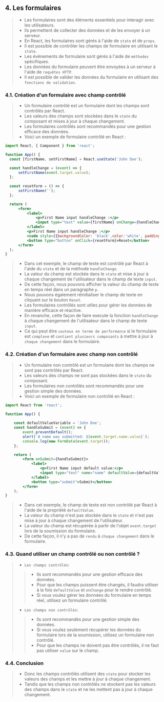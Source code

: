 ## 4. Les formulaires
> - Les formulaires sont des éléments essentiels pour interagir avec les utilisateurs.
> - Ils permettent de collecter des données et de les envoyer à un serveur.
> - En React, les formulaires sont gérés à l'aide de `state` et de `props`.
> - Il est possible de contrôler les champs de formulaire en utilisant le `state`.
> - Les événements de formulaire sont gérés à l'aide de `méthodes` spécifiques.
> - Les données du formulaire peuvent être envoyées à un serveur à l'aide de `requêtes HTTP`.
> - Il est possible de valider les données du formulaire en utilisant des `fonctions de validation`.

### 4.1. Création d'un formulaire avec champ contrôlé
> - Un formulaire contrôlé est un formulaire dont les champs sont contrôlés par React.
> - Les valeurs des champs sont stockées dans le `state` du composant et mises à jour à chaque changement.
> - Les formulaires contrôlés sont recommandés pour une gestion efficace des données.
> - Voici un exemple de formulaire contrôlé en React :
```jsx
import React, { Component } from 'react';

function App() {
  const [firstName, setFirstName] = React.useState('John Doe');

  const handleChange = (event) => {
      setFirstName(event.target.value);
  };
  
  const resetForm = () => {
      setFirstName('');
  };

  return (
      <form>
          <label>
              <p>First Name input handleChange :</p>
              <input type="text" value={firstName} onChange={handleChange}/>
          </label>
          <p>First Name input handleChange :</p>
          <code style={{backgroundColor: 'black',color:'white', padding:'0.5em'}}>{firstName}</code>
          <button type="button" onClick={resetForm}>Reset</button>
      </form>
  );
}
```
> - Dans cet exemple, le champ de texte est contrôlé par React à l'aide du `state` et de la méthode `handleChange`.
> - La valeur du champ est stockée dans le `state` et mise à jour à chaque changement de l'utilisateur dans le champ de texte `input`.
> - De cette façon, nous pouvons afficher la valeur du champ de texte en temps réel dans un paragraphe `p`.
> - Nous pouvons également réinitialiser le champ de texte en cliquant sur le bouton `Reset`.
> - Les formulaires contrôlés sont utiles pour gérer les données de manière efficace et réactive.
> - En revanche, cette façon de faire execute la fonction `handleChange` à chaque changement de l'utilisateur dans le champ de texte `input`.
> - Ce qui peut être `couteux en terme de performance` si le formulaire est `complexe` et `contient plusieurs composants` à mettre à jour à `chaque changement` dans le formulaire.

### 4.2. Création d'un formulaire avec champ non contrôlé
> - Un formulaire non contrôlé est un formulaire dont les champs ne sont pas contrôlés par React.
> - Les valeurs des champs ne sont pas stockées dans le `state` du composant.
> - Les formulaires non contrôlés sont recommandés pour une gestion simple des données.
> - Voici un exemple de formulaire non contrôlé en React :
```jsx
import React from 'react';

function App() {
    
    const defaultValueVariable = 'John Doe';
    const handleSubmit = (event) => {
        event.preventDefault();
        alert(`A name was submitted: ${event.target.name.value}`);
        console.log(new FormData(event.target));
    };

    return (
        <form onSubmit={handleSubmit}>
            <label>
                <p>First Name input default value:</p>
                <input type="text" name="name" defaultValue={defaultValueVariable}/>
            </label>
            <button type="submit">Submit</button>
        </form>
    );
}
```
> - Dans cet exemple, le champ de texte est non contrôlé par React à l'aide de la propriété `defaultValue`.
> - La valeur du champ n'est pas stockée dans le `state` et n'est pas mise à jour à chaque changement de l'utilisateur.
> - La valeur du champ est récupérée à partir de l'objet `event.target` lors de la soumission du formulaire.
> - De cette façon, il n'y a pas de `rendu` à `chaque changement` dans le formulaire.

### 4.3. Quand utiliser un champ contrôlé ou non contrôlé ?
> - `Les champs contrôlés`:
> > - Ils sont recommandés pour une gestion efficace des données.
> > - Pour que les champs puissent être changés, il faudra utiliser à la fois `defaultValue` et `onChange` pour le rendre contrôlé.
> > - Si vous voulez gérer les données du formulaire en temps réel, utilisez un formulaire contrôlé.
> - `Les champs non contrôlés`:
> > - Ils sont recommandés pour une gestion simple des données.
> > - Si vous voulez seulement récupérer les données du formulaire lors de la soumission, utilisez un formulaire non contrôlé.
> > - Pour que les champs ne doivent pas être contrôlés, il ne faut pas utiliser `value` sur le champ.

### 4.4. Conclusion
> - Donc les champs contrôlés utilisent des `state` pour stocker les valeurs des champs et les mettre à jour à chaque changement.
> - Tandis que les champs non contrôlés ne stockent pas les valeurs des champs dans le `state` et ne les mettent pas à jour à chaque changement.